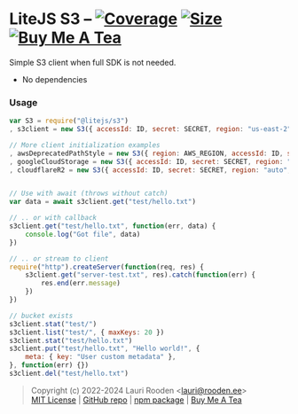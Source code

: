 
[1]: https://badgen.net/coveralls/c/github/litejs/s3
[2]: https://coveralls.io/r/litejs/s3
[3]: https://badgen.net/packagephobia/install/@litejs/s3
[4]: https://packagephobia.now.sh/result?p=@litejs/s3
[5]: https://badgen.net/badge/icon/Buy%20Me%20A%20Tea/orange?icon=kofi&label
[6]: https://www.buymeacoffee.com/lauriro


LiteJS S3 &ndash; [![Coverage][1]][2] [![Size][3]][4] [![Buy Me A Tea][5]][6]
=========

Simple S3 client when full SDK is not needed.

 - No dependencies


### Usage


```javascript
var S3 = require("@litejs/s3")
, s3client = new S3({ accessId: ID, secret: SECRET, region: "us-east-2", endpoint: "BUCKET.s3.us-east-2.amazonaws.com" })

// More client initialization examples
, awsDeprecatedPathStyle = new S3({ region: AWS_REGION, accessId: ID, secret: SECRET, bucket: AWS_BUCKET })
, googleCloudStorage = new S3({ accessId: ID, secret: SECRET, region: "auto", endpoint: "storage.googleapis.com" })
, cloudflareR2 = new S3({ accessId: ID, secret: SECRET, region: "auto", endpoint: "MY-ID.r2.cloudflarestorage.com" })


// Use with await (throws without catch)
var data = await s3client.get("test/hello.txt")

// .. or with callback
s3client.get("test/hello.txt", function(err, data) {
	console.log("Got file", data)
})

// .. or stream to client
require("http").createServer(function(req, res) {
	s3client.get("server-test.txt", res).catch(function(err) {
		res.end(err.message)
	})
})

// bucket exists
s3client.stat("test/")
s3client.list("test/", { maxKeys: 20 })
s3client.stat("test/hello.txt")
s3client.put("test/hello.txt", "Hello world!", {
	meta: { key: "User custom metadata" },
}, function(err) {})
s3client.del("test/hello.txt")
```

> Copyright (c) 2022-2024 Lauri Rooden &lt;lauri@rooden.ee&gt;  
[MIT License](https://litejs.com/MIT-LICENSE.txt) |
[GitHub repo](https://github.com/litejs/s3) |
[npm package](https://npmjs.org/package/@litejs/s3) |
[Buy Me A Tea][6]

